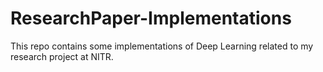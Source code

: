 # ResearchPaper-Implementations
This repo contains some implementations of Deep Learning related to my research project at NITR.
